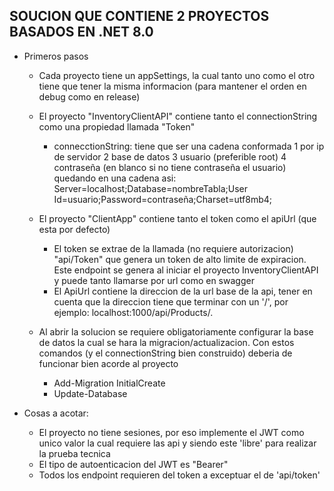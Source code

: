 ## SOUCION QUE CONTIENE 2 PROYECTOS BASADOS EN .NET 8.0 ##
* Primeros pasos
  - Cada proyecto tiene un appSettings, la cual tanto uno como el otro tiene que tener la misma informacion (para mantener el orden en debug como en release)
  - El proyecto "InventoryClientAPI" contiene tanto el connectionString como una propiedad llamada "Token"
     + connecctionString: tiene que ser una cadena conformada
        1 por ip de servidor
        2 base de datos
        3 usuario (preferible root)
        4 contraseña (en blanco si no tiene contraseña el usuario)
      quedando en una cadena asi: Server=localhost;Database=nombreTabla;User Id=usuario;Password=contraseña;Charset=utf8mb4;

  - El proyecto "ClientApp" contiene tanto el token como el apiUrl (que esta por defecto)
     + El token se extrae de la llamada (no requiere autorizacion) "api/Token" que genera un token de alto limite de expiracion. Este endpoint se genera al iniciar el proyecto InventoryClientAPI y puede tanto llamarse por url como en swagger
     + El ApiUrl contiene la direccion de la url base de la api, tener en cuenta que la direccion tiene que terminar con un '/', por ejemplo: localhost:1000/api/Products/.

  - Al abrir la solucion se requiere obligatoriamente configurar la base de datos la cual se hara la migracion/actualizacion. Con estos comandos (y el connectionString bien construido) deberia de funcionar bien acorde al proyecto
     * Add-Migration InitialCreate
     * Update-Database


* Cosas a acotar:
  - El proyecto no tiene sesiones, por eso implemente el JWT como unico valor la cual requiere las api y siendo este 'libre' para realizar la prueba tecnica
  - El tipo de autoenticacion del JWT es "Bearer"
  - Todos los endpoint requieren del token a exceptuar el de 'api/token' 
